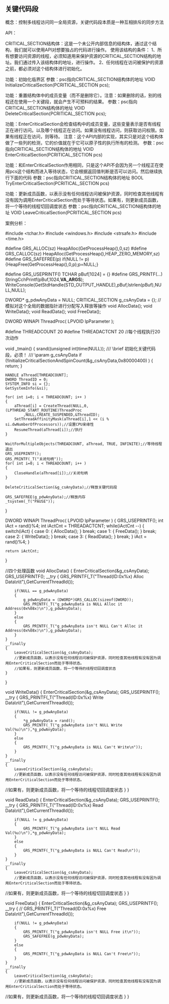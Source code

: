 ## 关键代码段

概念：控制多线程访问同一全局资源，关键代码段本质是一种互相排斥的同步方法


API：

CRITICAL_SECTION结构体：这是一个未公开内部信息的结构体，通过这个结构，我们就可以使用API对想要独占的代码进行操作。
使用该结构的条件：
    1、所有想要访问资源的线程，必须知道用来保护资源的CRITICAL_SECTION结构的地址。我们通过传入该结构体的地址，进行操作。
    2、任何线程在访问被保护的资源之前，都必须对这个结构体进行初始化。


功能：初始化临界区
参数：psc指向CRITICAL_SECTION结构体的地址
VOID InitializeCriticalSection(PCRITICAL_SECTION pcs);

功能：重置结构体中的成员变量（而不是删除它）。注意：如果删除的话，别的线程还在使用一个关键段，就会产生不可预料的结果。
参数：psc指向CRITICAL_SECTION结构体的地址
VOID DeleteCriticalSection(PCRITICAL_SECTION pcs);


功能：EnterCriticalSection会检查结构中的成员变量，这些变量表示是否有线程正在进行访问。以及哪个线程正在访问。如果没有线程访问，则获取访问权限。如果有线程正在访问，则等待。
注意：这个API内部的实现，其实只是对这个结构体做了一些列的检测，它的价值就在于它可以原子性的执行所有的检测。
参数：psc指向CRITICAL_SECTION结构体的地址
VOID EnterCriticalSection(PCRITICAL_SECTION pcs)


功能：和EnterCriticalSection作用相同，只是这个API不会因为另一个线程正在使用pcs这个结构而进入等待状态，它会根据返回值判断是否可以访问。然后继续执行下面的代码
参数：psc指向CRITICAL_SECTION结构体的地址
BOOL TryEnterCriticalSection(PCRITICAL_SECTION pcs)


功能：更新成员函数，以表示没有任何线程访问被保护资源，同时检查其他线程有没有因为调用EnterCriticalSection而处于等待状态。如果有，则更新成员函数，将一个等待的线程切回调度状态
参数：psc指向CRITICAL_SECTION结构体的地址
VOID LeaveCriticalSection(PCRITICAL_SECTION pcs)



案例分析：

#include <tchar.h>
#include <windows.h>
#include <strsafe.h>
#include <time.h>

#define GRS_ALLOC(sz)		HeapAlloc(GetProcessHeap(),0,sz)
#define GRS_CALLOC(sz)		HeapAlloc(GetProcessHeap(),HEAP_ZERO_MEMORY,sz)
#define GRS_SAFEFREE(p)		if(NULL != p){HeapFree(GetProcessHeap(),0,p);p=NULL;}

#define GRS_USEPRINTF() TCHAR pBuf[1024] = {}
#define GRS_PRINTF(...) \
	StringCchPrintf(pBuf,1024,__VA_ARGS__);\
	WriteConsole(GetStdHandle(STD_OUTPUT_HANDLE),pBuf,lstrlen(pBuf),NULL,NULL);

DWORD* g_pdwAnyData = NULL;
CRITICAL_SECTION g_csAnyData = {};
//模拟对这个全局的数据指针进行分配写入释放等操作
void AllocData();
void WriteData();
void ReadData();
void FreeData();

DWORD WINAPI ThreadProc( LPVOID lpParameter );

#define THREADCOUNT 20
#define THREADACTCNT 20		//每个线程执行20次动作

void _tmain()
{
	srand((unsigned int)time(NULL));
	/// \brief 初始化关键代码段，必须！
	/// \param g_csAnyData 
	if (!InitializeCriticalSectionAndSpinCount(&g_csAnyData,0x80000400) ) 
	{
		return;
	}

	HANDLE aThread[THREADCOUNT];
	DWORD ThreadID = 0;
	SYSTEM_INFO si = {};
	GetSystemInfo(&si);

	for( int i=0; i < THREADCOUNT; i++ )
	{
		aThread[i] = CreateThread(NULL,0,(LPTHREAD_START_ROUTINE)ThreadProc
			,NULL,CREATE_SUSPENDED,&ThreadID);
		SetThreadAffinityMask(aThread[i],1 << (i % si.dwNumberOfProcessors));//设置CPU亲缘性
		ResumeThread(aThread[i]);//执行
	}

	WaitForMultipleObjects(THREADCOUNT, aThread, TRUE, INFINITE);//等待线程退出
	GRS_USEPRINTF();
	GRS_PRINTF(_T("关闭句柄"));
	for( int i=0; i < THREADCOUNT; i++ )
	{
		CloseHandle(aThread[i]);//关闭句柄
	}
	
	DeleteCriticalSection(&g_csAnyData);//释放关键代码段

	GRS_SAFEFREE(g_pdwAnyData);//释放内存
	_tsystem(_T("PAUSE"));
}

DWORD WINAPI ThreadProc( LPVOID lpParameter )
{
	GRS_USEPRINTF();
	int iAct = rand()%4;
	int iActCnt = THREADACTCNT;
	while(iActCnt --)
	{
		switch(iAct)
		{
		case 0:
			{
				AllocData();
			}
			break;
		case 1:
			{
				FreeData();
			}
			break;
		case 2:
			{
				WriteData();
			}
			break;
		case 3:
			{
				ReadData();
			}
			break;
		}
		iAct = rand()%4;
	}

	return iActCnt;
}

//四个处理函数
void AllocData()
{
	EnterCriticalSection(&g_csAnyData);
	GRS_USEPRINTF();
	__try
	{
		GRS_PRINTF(_T("Thread(ID:0x%x) Alloc Data\n\t"),GetCurrentThreadId());

		if(NULL == g_pdwAnyData)
		{
			g_pdwAnyData = (DWORD*)GRS_CALLOC(sizeof(DWORD));
			GRS_PRINTF(_T("g_pdwAnyData is NULL Alloc it Address(0x%08x)\n"),g_pdwAnyData);
		}
		else
		{
			GRS_PRINTF(_T("g_pdwAnyData isn't NULL Can't Alloc it Address(0x%08x)\n"),g_pdwAnyData);
		}
	}
	__finally
	{
		LeaveCriticalSection(&g_csAnyData);
		//更新成员函数，以表示没有任何线程访问被保护资源，同时检查其他线程有没有因为调用EnterCriticalSection而处于等待状态。
		//如果有，则更新成员函数，将一个等待的线程切回调度状态
	}
}

void WriteData()
{
	EnterCriticalSection(&g_csAnyData);
	GRS_USEPRINTF();
	__try
	{
		GRS_PRINTF(_T("Thread(ID:0x%x) Write Data\n\t"),GetCurrentThreadId());

		if(NULL != g_pdwAnyData)
		{
			*g_pdwAnyData = rand();
			GRS_PRINTF(_T("g_pdwAnyData isn't NULL Write Val(%u)\n"),*g_pdwAnyData);
		}
		else
		{
			GRS_PRINTF(_T("g_pdwAnyData is NULL Can't Write\n"));
		}
	}
	__finally
	{
		LeaveCriticalSection(&g_csAnyData);
		//更新成员函数，以表示没有任何线程访问被保护资源，同时检查其他线程有没有因为调用EnterCriticalSection而处于等待状态。
//如果有，则更新成员函数，将一个等待的线程切回调度状态
	}
}

void ReadData()
{
	EnterCriticalSection(&g_csAnyData);
	GRS_USEPRINTF();
	__try
	{
		GRS_PRINTF(_T("Thread(ID:0x%x) Read Data\n\t"),GetCurrentThreadId());

		if(NULL != g_pdwAnyData)
		{
			GRS_PRINTF(_T("g_pdwAnyData isn't NULL Read Val(%u)\n"),*g_pdwAnyData);
		}
		else
		{
			GRS_PRINTF(_T("g_pdwAnyData is NULL Can't Read\n"));
		}
	}
	__finally
	{
		LeaveCriticalSection(&g_csAnyData);
		//更新成员函数，以表示没有任何线程访问被保护资源，同时检查其他线程有没有因为调用EnterCriticalSection而处于等待状态。
//如果有，则更新成员函数，将一个等待的线程切回调度状态
	}
}

void FreeData()
{
	EnterCriticalSection(&g_csAnyData);
	GRS_USEPRINTF();
	__try
	{
//		GRS_PRINTF(_T("Thread(ID:0x%x) Free Data\n\t"),GetCurrentThreadId());

		if(NULL != g_pdwAnyData)
		{
			GRS_PRINTF(_T("g_pdwAnyData isn't NULL Free it\n"));
			GRS_SAFEFREE(g_pdwAnyData);
		}
		else
		{
			GRS_PRINTF(_T("g_pdwAnyData is NULL Can't Free\n"));
		}
	}
	__finally
	{
		LeaveCriticalSection(&g_csAnyData);
		//更新成员函数，以表示没有任何线程访问被保护资源，同时检查其他线程有没有因为调用EnterCriticalSection而处于等待状态。
//如果有，则更新成员函数，将一个等待的线程切回调度状态
	}
}


